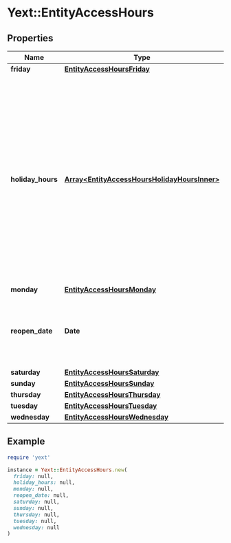 # Yext::EntityAccessHours

## Properties

| Name | Type | Description | Notes |
| ---- | ---- | ----------- | ----- |
| **friday** | [**EntityAccessHoursFriday**](EntityAccessHoursFriday.md) |  | [optional] |
| **holiday_hours** | [**Array&lt;EntityAccessHoursHolidayHoursInner&gt;**](EntityAccessHoursHolidayHoursInner.md) |  **NOTE:** The list of Holiday Hours that you send us must be comprehensive. For example, if you send us a list of Holiday Hours that does not include Holiday Hours that you sent in your last update, Yext considers the missing Holiday Hours to be deleted, and we remove them.    Array must be ordered.   Filtering Type: &#x60;list of object&#x60; | [optional] |
| **monday** | [**EntityAccessHoursMonday**](EntityAccessHoursMonday.md) |  | [optional] |
| **reopen_date** | **Date** |  Date must be on or after 1970-01-01 Date must be before or on 2038-01-01  Filtering Type: &#x60;date&#x60; | [optional] |
| **saturday** | [**EntityAccessHoursSaturday**](EntityAccessHoursSaturday.md) |  | [optional] |
| **sunday** | [**EntityAccessHoursSunday**](EntityAccessHoursSunday.md) |  | [optional] |
| **thursday** | [**EntityAccessHoursThursday**](EntityAccessHoursThursday.md) |  | [optional] |
| **tuesday** | [**EntityAccessHoursTuesday**](EntityAccessHoursTuesday.md) |  | [optional] |
| **wednesday** | [**EntityAccessHoursWednesday**](EntityAccessHoursWednesday.md) |  | [optional] |

## Example

```ruby
require 'yext'

instance = Yext::EntityAccessHours.new(
  friday: null,
  holiday_hours: null,
  monday: null,
  reopen_date: null,
  saturday: null,
  sunday: null,
  thursday: null,
  tuesday: null,
  wednesday: null
)
```

